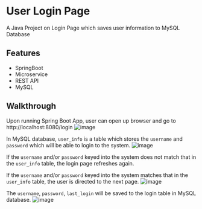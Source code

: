 # User Login Page
A Java Project on Login Page which saves user information to MySQL Database

## Features
* SpringBoot
* Microservice
* REST API
* MySQL

## Walkthrough
Upon running Spring Boot App, user can open up browser and go to http://localhost:8080/login
![image](https://user-images.githubusercontent.com/101394672/204129060-87c448f0-f0bf-468b-8eea-37a63c61b68d.png)

In MySQL database, `user_info` is a table which stores the `username` and `password` which will be able to login to the system.
![image](https://user-images.githubusercontent.com/101394672/204129195-ac8777e2-3335-4580-a387-b0d6b016c9d9.png)

If the `username` and/or `password` keyed into the system does not match that in the `user_info` table, the login page refreshes again.

If the `username` and/or `password` keyed into the system matches that in the `user_info` table, the user is directed to the next page.
![image](https://user-images.githubusercontent.com/101394672/204129799-209feb93-4599-46fd-afbe-e481c150fd5e.png)

The `username`, `password`, `last_login` will be saved to the login table in MySQL database.
![image](https://user-images.githubusercontent.com/101394672/204129415-59f8803e-829f-47f7-91b2-5ee7e03053aa.png)
